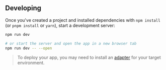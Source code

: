 
## Developing

Once you've created a project and installed dependencies with `npm install` (or `pnpm install` or `yarn`), start a development server:

```bash
npm run dev

# or start the server and open the app in a new browser tab
npm run dev -- --open
```

> To deploy your app, you may need to install an [adapter](https://kit.svelte.dev/docs/adapters) for your target environment.
